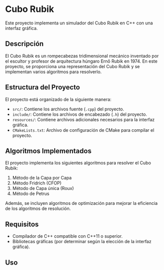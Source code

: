 # Cubo Rubik



Este proyecto implementa un simulador del Cubo Rubik en C++ con una interfaz gráfica.

## Descripción

El Cubo Rubik es un rompecabezas tridimensional mecánico inventado por el escultor y profesor de arquitectura húngaro Ernő Rubik en 1974. En este proyecto, se proporciona una representación del Cubo Rubik y se implementan varios algoritmos para resolverlo.

## Estructura del Proyecto

El proyecto está organizado de la siguiente manera:

- `src/`: Contiene los archivos fuente (`.cpp`) del proyecto.
- `include/`: Contiene los archivos de encabezado (`.h`) del proyecto.
- `resources/`: Contiene archivos adicionales necesarios para la interfaz gráfica.
- `CMakeLists.txt`: Archivo de configuración de CMake para compilar el proyecto.

## Algoritmos Implementados

El proyecto implementa los siguientes algoritmos para resolver el Cubo Rubik:

1. Método de la Capa por Capa
2. Método Fridrich (CFOP)
3. Método de Capa única (Roux)
4. Método de Petrus

Además, se incluyen algoritmos de optimización para mejorar la eficiencia de los algoritmos de resolución.

## Requisitos

- Compilador de C++ compatible con C++11 o superior.
- Bibliotecas gráficas (por determinar según la elección de la interfaz gráfica).

## Uso

